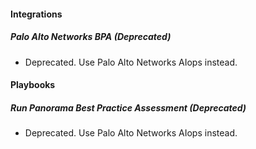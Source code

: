 
#### Integrations

##### Palo Alto Networks BPA (Deprecated)

- Deprecated. Use Palo Alto Networks AIops instead.

#### Playbooks

##### Run Panorama Best Practice Assessment (Deprecated)

- Deprecated. Use Palo Alto Networks AIops instead.
